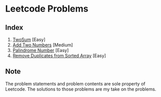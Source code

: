 # Leetcode Problems

## Index

1. [TwoSum](./two_sum/README.md) [Easy]
2. [Add Two Numbers](./add_two_numbers/README.md) [Medium]
9. [Palindrome Number](./palindrome_number/README.md) [Easy]
26. [Remove Duplicates from Sorted Array](./remove_duplicates_sorted_array/README.md) [Easy]

## Note

The problem statements and problem contents are sole property of Leetcode. The solutions to those problems are my take on the problems.
